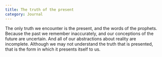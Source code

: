 ```yaml
---
title: The truth of the present
category: Journal
---
```


The only truth we encounter is the present, and the words of the
prophets.  Because the past we remember inaccurately, and our
conceptions of the future are uncertain.  And all of our abstractions
about reality are incomplete.  Although we may not understand the truth
that is presented, that is the form in which it presents itself to us.


